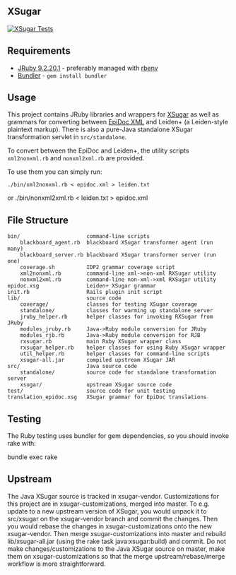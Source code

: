XSugar
------

[![XSugar Tests](https://github.com/papyri/xsugar/actions/workflows/xsugar-tests.yml/badge.svg)](https://github.com/papyri/xsugar/actions/workflows/xsugar-tests.yml)

Requirements
------------

 * [JRuby 9.2.20.1](http://jruby.org/) - preferably managed with [rbenv](https://github.com/sstephenson/rbenv)
 * [Bundler](http://bundler.io) - `gem install bundler`

Usage
-----

This project contains JRuby libraries and wrappers for
[XSugar](http://www.brics.dk/xsugar/) as well as grammars for converting
between [EpiDoc XML](http://epidoc.sourceforge.net/) and Leiden+ (a 
Leiden-style plaintext markup). There is also a pure-Java standalone
XSugar transformation servlet in `src/standalone`.

To convert between the EpiDoc and Leiden+, the utility scripts
`xml2nonxml.rb` and `nonxml2xml.rb` are provided.

To use them you can simply run:

    ./bin/xml2nonxml.rb < epidoc.xml > leiden.txt
or
    ./bin/nonxml2xml.rb < leiden.txt > epidoc.xml

File Structure
--------------

    bin/                     command-line scripts
        blackboard_agent.rb  blackboard XSugar transformer agent (run many)
        blackboard_server.rb blackboard XSugar transformer server (run one)
        coverage.sh          IDP2 grammar coverage script
        xml2nonxml.rb        command-line xml->non-xml RXSugar utility
        nonxml2xml.rb        command-line non-xml->xml RXSugar utility
    epidoc.xsg               Leiden+ XSugar grammar
    init.rb                  Rails plugin init script
    lib/                     source code
        coverage/            classes for testing XSugar coverage
        standalone/          classes for warming up standalone server
        jruby_helper.rb      helper classes for invoking RXSugar from JRuby
        modules_jruby.rb     Java->Ruby module conversion for JRuby
        modules_rjb.rb       Java->Ruby module conversion for RJB
        rxsugar.rb           main Ruby XSugar wrapper class
        rxsugar_helper.rb    helper classes for using Ruby XSugar wrapper
        util_helper.rb       helper classes for command-line scripts
        xsugar-all.jar       compiled upstream XSugar JAR
    src/                     Java source code
        standalone/          source code for standalone transformation server
        xsugar/              upstream XSugar source code
    test/                    source code for unit testing
    translation_epidoc.xsg   XSugar grammar for EpiDoc translations

Testing
-------

The Ruby testing uses bundler for gem dependencies, so you should invoke rake with:
  
  bundle exec rake

Upstream
--------

The Java XSugar source is tracked in xsugar-vendor. Customizations for this
project are in xsugar-customizations, merged into master. To e.g. update
to a new upstream version of XSugar, you would unpack it to src/xsugar
on the xsugar-vendor branch and commit the changes. Then you would rebase
the changes in xsugar-customizations onto the new xsugar-vendor. Then merge
xsugar-customizations into master and rebuild lib/xsugar-all.jar (using the 
rake task java:xsugar:build) and commit. Do not make changes/customizations to
the Java XSugar source on master, make them on xsugar-customizations so that
the merge upstream/rebase/merge workflow is more straightforward.
